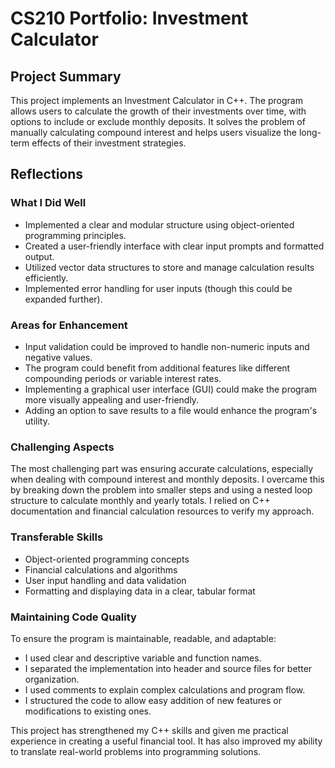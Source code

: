# CS210 Portfolio: Investment Calculator

## Project Summary
This project implements an Investment Calculator in C++. The program allows users to calculate the growth of their investments over time, with options to include or exclude monthly deposits. It solves the problem of manually calculating compound interest and helps users visualize the long-term effects of their investment strategies.

## Reflections

### What I Did Well
- Implemented a clear and modular structure using object-oriented programming principles.
- Created a user-friendly interface with clear input prompts and formatted output.
- Utilized vector data structures to store and manage calculation results efficiently.
- Implemented error handling for user inputs (though this could be expanded further).

### Areas for Enhancement
- Input validation could be improved to handle non-numeric inputs and negative values.
- The program could benefit from additional features like different compounding periods or variable interest rates.
- Implementing a graphical user interface (GUI) could make the program more visually appealing and user-friendly.
- Adding an option to save results to a file would enhance the program's utility.

### Challenging Aspects
The most challenging part was ensuring accurate calculations, especially when dealing with compound interest and monthly deposits. I overcame this by breaking down the problem into smaller steps and using a nested loop structure to calculate monthly and yearly totals. I relied on C++ documentation and financial calculation resources to verify my approach.

### Transferable Skills
- Object-oriented programming concepts
- Financial calculations and algorithms
- User input handling and data validation
- Formatting and displaying data in a clear, tabular format

### Maintaining Code Quality
To ensure the program is maintainable, readable, and adaptable:
- I used clear and descriptive variable and function names.
- I separated the implementation into header and source files for better organization.
- I used comments to explain complex calculations and program flow.
- I structured the code to allow easy addition of new features or modifications to existing ones.

This project has strengthened my C++ skills and given me practical experience in creating a useful financial tool. It has also improved my ability to translate real-world problems into programming solutions.
